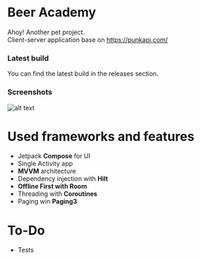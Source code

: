 # Beer Academy

Ahoy! Another pet project.  
Client-server application base on https://punkapi.com/

### Latest build

You can find the latest build in the releases section.

### Screenshots

![alt text](https://github.com/khodorkin-dmitrii/Beer-Academy/blob/master/images/Screenshot_pan_small.png)

# Used frameworks and features

- Jetpack **Compose** for UI
- Single Activity app
- **MVVM** architecture
- Dependency injection with **Hilt**
- **Offline First with Room**
- Threading with **Coroutines**
- Paging win **Paging3**

# To-Do

- Tests